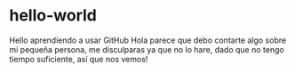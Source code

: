 # hello-world
Hello aprendiendo a usar GitHub
Hola parece que debo contarte algo sobre mi pequeña persona, me disculparas ya que no lo hare, dado que no tengo tiempo suficiente, así que nos vemos!
